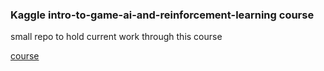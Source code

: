 ### Kaggle intro-to-game-ai-and-reinforcement-learning course

small repo to hold current work through this course

[course](https://www.kaggle.com/learn/intro-to-game-ai-and-reinforcement-learning)
